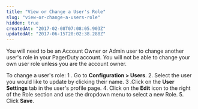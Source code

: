```yaml
---
title: "View or Change a User's Role"
slug: "view-or-change-a-users-role"
hidden: true
createdAt: "2017-02-08T07:08:05.903Z"
updatedAt: "2017-06-15T20:02:38.288Z"
---
```

You will need to be an Account Owner or Admin user to change another user's role in your PagerDuty account. You will not be able to change your own user role unless you are the account owner.

To change a user's role:
1 . Go to **Configuration > Users**.
2. Select the user you would like to update by clicking their name.
3 .Click on the **User Settings** tab in the user's profile page.
4. Click on the **Edit** icon to the right of the Role section and use the dropdown menu to select a new Role.
5. Click **Save**.